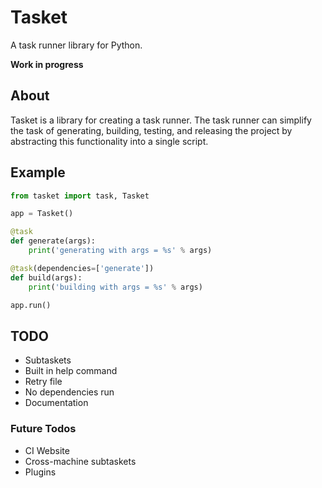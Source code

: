 # Tasket

A task runner library for Python.

**Work in progress**

## About

Tasket is a library for creating a task runner. The task
runner can simplify the task of generating, building, testing,
and releasing the project by abstracting this functionality
into a single script.

## Example

```python
from tasket import task, Tasket

app = Tasket()

@task
def generate(args):
    print('generating with args = %s' % args)

@task(dependencies=['generate'])
def build(args):
    print('building with args = %s' % args)

app.run()
```

## TODO

* Subtaskets
* Built in help command
* Retry file
* No dependencies run
* Documentation

### Future Todos

* CI Website
* Cross-machine subtaskets
* Plugins
